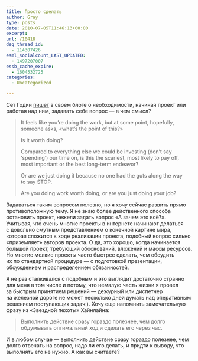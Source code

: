 ```yaml
---
title: Просто сделать
author: Gray
type: posts
date: 2010-07-05T11:46:13+00:00
excerpt:
url: /10418
dsq_thread_id:
  - 114307426
esml_socialcount_LAST_UPDATED:
  - 1497207007
essb_cache_expire:
  - 1604532725
categories:
  - Uncategorized

---
```








Сет Годин [пишет][1] в&nbsp;своем блоге о&nbsp;необходимости, начиная проект или работая над ним, задавать себе вопрос&nbsp;&mdash; в&nbsp;чем смысл?

> It&nbsp;feels like you&rsquo;re doing the work, but at&nbsp;some point, hopefully, someone asks, &laquo;what&rsquo;s the point of&nbsp;this?&raquo;
> 
> Is&nbsp;it&nbsp;worth doing?
> 
> Compared to&nbsp;everything else we&nbsp;could be&nbsp;investing (don&rsquo;t say &#8216;spending&#8217;) our time on, is&nbsp;this the scariest, most likely to&nbsp;pay off, most important or&nbsp;the best <nobr>long-term</nobr> endeavor?
> 
> Or&nbsp;are we&nbsp;just doing it&nbsp;because no&nbsp;one had the guts along the way to&nbsp;say STOP.
> 
> Are you doing work worth doing, or&nbsp;are you just doing your job?

Задаваться таким вопросом полезно, но&nbsp;я&nbsp;хочу сейчас развить прямо противоположную тему. Я&nbsp;не&nbsp;знаю более действенного способа остановить проект, нежели задать вопрос &laquo;А&nbsp;зачем это всё?&raquo;. Учитывая, что очень многие проекты в&nbsp;интернете начинают делаться с&nbsp;довольно смутным представлением о&nbsp;конечной картине мира, которая сложится в&nbsp;ходе реализации проекта, подобный вопрос сильно &laquo;приземляет&raquo; авторов проекта. О&nbsp;да, это хорошо, когда начинается большой проект, требующий обоснований, вложений и&nbsp;массы ресурсов. Но&nbsp;многие мелкие проекты часто быстрее сделать, чем обсудить их&nbsp;по&nbsp;стандартной процедуре&nbsp;&mdash; с&nbsp;подготовкой презентации, обсуждением и&nbsp;распределением обязанностей.

Я&nbsp;не&nbsp;раз сталкивался с&nbsp;подобным и&nbsp;это выглядит достаточно странно для меня в&nbsp;том числе и&nbsp;потому, что немалую часть жизни я&nbsp;провел за&nbsp;быстрым принятием решений&nbsp;&mdash; дежурный или диспетчер на&nbsp;железной дороге не&nbsp;может несколько дней думать над оперативным решением поступающих задач:). Хочу еще напомнить замечательную фразу из&nbsp;&laquo;Звездной пехоты&raquo; Хайнлайна:

> Выполнить действие сразу гораздо полезнее, чем долго обдумывать оптимальный ход и&nbsp;сделать его через час.

И&nbsp;в&nbsp;любом случае&nbsp;&mdash; выполнить действие сразу гораздо полезнее, чем долго отвечать на&nbsp;вопрос, надо&nbsp;ли его делать, и&nbsp;придти к&nbsp;выводу, что выполнять его не&nbsp;нужно. А&nbsp;как вы&nbsp;считаете?

 [1]: http://sethgodin.typepad.com/seths_blog/2010/07/whats-the-point.html